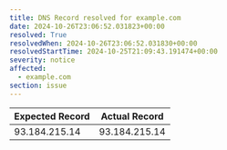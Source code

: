 ```yaml
---
title: DNS Record resolved for example.com
date: 2024-10-26T23:06:52.031823+00:00
resolved: True
resolvedWhen: 2024-10-26T23:06:52.031830+00:00
resolvedStartTime: 2024-10-25T21:09:43.191474+00:00
severity: notice
affected:
  - example.com
section: issue
---
```


| Expected Record  | Actual Record  |
|------------------|----------------|
| 93.184.215.14 | 93.184.215.14 |
